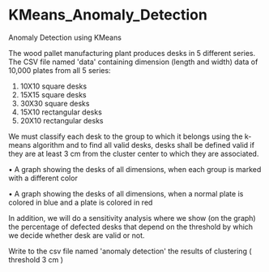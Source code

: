 # KMeans_Anomaly_Detection
Anomaly Detection using KMeans

The wood pallet manufacturing plant produces desks in 5 different series. The CSV file named 'data' containing dimension (length and width) data of 10,000 plates from all 5 series:
1. 10X10 square desks 
2. 15X15 square desks
3. 30X30 square desks
4. 15X10 rectangular desks
5. 20X10 rectangular desks

We must classify each desk to the group to which it belongs using the k-means algorithm and to find all valid desks, desks shall be defined valid if they are at least 3 cm from the cluster center to which they are associated.

• A graph showing the desks of all dimensions, when each group is marked with a different color

• A graph showing the desks of all dimensions, when a normal plate is colored in blue and a plate is colored in red

In addition, we will do a sensitivity analysis where we show (on the graph) the percentage of defected desks that depend on the threshold by which we decide whether desk are valid or not.

Write to the csv file named 'anomaly detection' the results of clustering ( threshold 3 cm )
